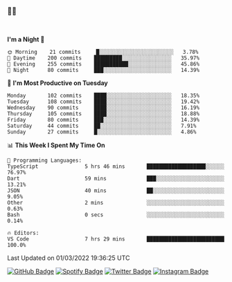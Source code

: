 ### 🤙🍺

<!-- <a href="https://github-readme-stats.vercel.app/api?username=hzak2xx&count_private=true&show_icons=true&theme=dracula">
  <img align="center" src="https://github-readme-stats.vercel.app/api?username=hzak2xx&count_private=true&show_icons=true&theme=dracula" />
</a>
</br> -->
</br>

<!--START_SECTION:waka-->
**I'm a Night 🦉** 

```text
🌞 Morning    21 commits     █░░░░░░░░░░░░░░░░░░░░░░░░   3.78% 
🌆 Daytime    200 commits    █████████░░░░░░░░░░░░░░░░   35.97% 
🌃 Evening    255 commits    ███████████░░░░░░░░░░░░░░   45.86% 
🌙 Night      80 commits     ███░░░░░░░░░░░░░░░░░░░░░░   14.39%

```
📅 **I'm Most Productive on Tuesday** 

```text
Monday       102 commits    ████░░░░░░░░░░░░░░░░░░░░░   18.35% 
Tuesday      108 commits    ████░░░░░░░░░░░░░░░░░░░░░   19.42% 
Wednesday    90 commits     ████░░░░░░░░░░░░░░░░░░░░░   16.19% 
Thursday     105 commits    ████░░░░░░░░░░░░░░░░░░░░░   18.88% 
Friday       80 commits     ███░░░░░░░░░░░░░░░░░░░░░░   14.39% 
Saturday     44 commits     ██░░░░░░░░░░░░░░░░░░░░░░░   7.91% 
Sunday       27 commits     █░░░░░░░░░░░░░░░░░░░░░░░░   4.86%

```


📊 **This Week I Spent My Time On** 

```text
💬 Programming Languages: 
TypeScript               5 hrs 46 mins       ███████████████████░░░░░░   76.97% 
Dart                     59 mins             ███░░░░░░░░░░░░░░░░░░░░░░   13.21% 
JSON                     40 mins             ██░░░░░░░░░░░░░░░░░░░░░░░   9.05% 
Other                    2 mins              ░░░░░░░░░░░░░░░░░░░░░░░░░   0.63% 
Bash                     0 secs              ░░░░░░░░░░░░░░░░░░░░░░░░░   0.14%

🔥 Editors: 
VS Code                  7 hrs 29 mins       █████████████████████████   100.0%

```


 Last Updated on 01/03/2022 19:36:25 UTC
<!--END_SECTION:waka-->

[![GitHub Badge](https://img.shields.io/badge/GitHub-100000?style=for-the-badge&logo=github&logoColor=white)](https://github.com/hzak2xx)
[![Spotify Badge](https://img.shields.io/badge/Spotify-1ED760?&style=for-the-badge&logo=spotify&logoColor=white)](https://open.spotify.com/user/uf90s6sbbh75a1mt44clkhkvf)
[![Twitter Badge](https://img.shields.io/badge/Twitter-1DA1F2?style=for-the-badge&logo=twitter&logoColor=white)](https://twitter.com/hzak2xx)
[![Instagram Badge](https://img.shields.io/badge/Instagram-E4405F?style=for-the-badge&logo=instagram&logoColor=white)](https://www.instagram.com/hzak2xx/)
